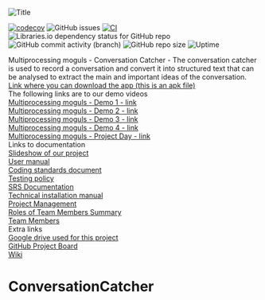 ![Title](https://cdn.discordapp.com/attachments/821016385190100998/1024626210791243836/image.png)

[![codecov](https://codecov.io/gh/COS301-SE-2022/Conversation-Catcher/branch/develop/graph/badge.svg?token=9CX9JOGWQD)](https://codecov.io/gh/COS301-SE-2022/Conversation-Catcher)
![GitHub issues](https://img.shields.io/github/issues/COS301-SE-2022/Conversation-Catcher?color=%231111111)
[![CI](https://github.com/COS301-SE-2022/Conversation-Catcher/actions/workflows/main.yml/badge.svg)](https://github.com/COS301-SE-2022/Conversation-Catcher/actions/workflows/main.yml)
<img alt="Libraries.io dependency status for GitHub repo" src="https://img.shields.io/librariesio/github/COS301-SE-2022/Conversation-Catcher">
![GitHub commit activity (branch)](https://img.shields.io/github/commit-activity/w/COS301-SE-2022/Conversation-Catcher/develop)
![GitHub repo size](https://img.shields.io/github/repo-size/COS301-SE-2022/Conversation-Catcher)
![Uptime](https://img.shields.io/uptimerobot/ratio/7/m792765579-5bb52c9d01f5adcab3357315)

Multiprocessing moguls - Conversation Catcher - The conversation catcher is used to record a conversation and convert it into structured text that can be analysed to extract the main and important ideas of the conversation. <br>
[Link where you can download the app (this is an apk file)](https://drive.google.com/file/d/1eKl6w2zNMurmnjzFw20TkT_J_kFC3jN-/view?usp=sharing) <br>
The following links are to our demo videos<br>
[Multiprocessing moguls - Demo 1 - link](https://drive.google.com/file/d/1WpsXG5zylm56bT9f_6F1-bOO9ZpunfR2/view?usp=sharing) <br>
[Multiprocessing moguls - Demo 2 - link](https://drive.google.com/file/d/14bQFBt5VnbDpeEGc2W5Pa0BSND2wmY-c/view?usp=sharing) <br>
[Multiprocessing moguls - Demo 3 - link](https://drive.google.com/file/d/1cOZXT2Sw5fW1BTVizLg0-Slsb8PGW3jr/view?usp=sharing) <br>
[Multiprocessing moguls - Demo 4 - link](https://drive.google.com/file/d/1Ev9KSlhCMbwWrQ7VuA0sJQERt8j58pQq/view?usp=sharing) <br>
[Multiprocessing moguls - Project Day - link]() <br>
Links to documentation<br>
[Slideshow of our project](https://docs.google.com/presentation/d/1EtNjc2_pwxEH_X9XI9680QCnuy6ryEiJ/edit?usp=sharing&ouid=103864978666312634322&rtpof=true&sd=true)<br>
[User manual](https://docs.google.com/document/d/1S0jIYr55iHkuNmRatYYHicl2Fv5SuQmJIr7w2tlFhZ8/edit#heading=h.52o998qf6h7n) <br>
[Coding standards document](https://docs.google.com/document/d/1ldcNnkpUx-dX3XYgYARz3ydb_r1uxhDfNxVyNXOUcBw/edit#heading=h.186zini1wvx4) <br>
[Testing policy](https://docs.google.com/document/d/1GDkJa9m_CCDya0Eao0iKNwIsTTHjD_oVqclKSSnYMNA/edit#heading=h.yuae9x1vg2gc) <br>
[SRS Documentation](https://docs.google.com/document/d/1cqF3RJu4W-wtqzAW2lQ43BdboS8xyZ0Ruu5oth4nWcU/edit#heading=h.js2t3xtgxcqd) <br>
[Technical installation manual](https://docs.google.com/document/d/1EGm0Z91afRrLTXs03KXWhGs1kwQVMGslEpZlJxbs8AQ/edit#heading=h.tlj8gi87963i) <br>
[Project Management](https://github.com/COS301-SE-2022/Conversation-Catcher/projects?type=classic) <br>
[Roles of Team Members Summary](https://docs.google.com/document/d/12PeVn3BTVhIt0WFEk7qgkSHZ0IyTUVM-FNmvgjjVc54/edit#heading=h.4tn96r73cok5) <br>
[Team Members](https://github.com/COS301-SE-2022/Conversation-Catcher/wiki/Team-Members) <br>
Extra links<br>
[Google drive used for this project](https://drive.google.com/drive/folders/1grxlzpaH5o_8EKc6KlxfjJSWD2MJ9Yw3?usp=sharing)<br>
[GitHub Project Board](https://github.com/COS301-SE-2022/Conversation-Catcher/projects/1) <br>
[Wiki](https://github.com/COS301-SE-2022/Conversation-Catcher/wiki)<br>

# ConversationCatcher
